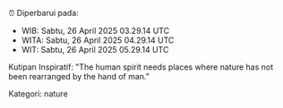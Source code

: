 ⏰ Diperbarui pada:
- WIB: Sabtu, 26 April 2025 03.29.14 UTC
- WITA: Sabtu, 26 April 2025 04.29.14 UTC
- WIT: Sabtu, 26 April 2025 05.29.14 UTC

Kutipan Inspiratif:
"The human spirit needs places where nature has not been rearranged by the hand of man."


Kategori: nature


